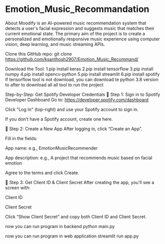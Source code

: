 # Emotion_Music_Recommandation
About Moodify is an AI-powered music recommendation system that detects a user's facial expression and suggests music that matches their current emotional state. The primary aim of the project is to create a personalized and emotionally responsive music experience using computer vision, deep learning, and music streaming APIs.

Clone this GitHub repo: git clone https://github.com/ksanthosh2907/Emotion_Music_Recommand/

Download the Tool: 1.pip install keras 2.pip install tensorflow 3.pip install numpy 4.pip install opencv-python 5.pip install streamlit 6.pip install spotify If tensorflow tool is not download, you can download te python 3.8 version to after to download all all tool to run the project

Step-by-Step: Get Spotify Developer Credentials 🔹 Step 1: Sign in to Spotify Developer Dashboard Go to: https://developer.spotify.com/dashboard

Click "Log In" (top-right) and use your Spotify account to sign in.

If you don’t have a Spotify account, create one here.

🔹 Step 2: Create a New App After logging in, click “Create an App”.

Fill in the fields:

App name: e.g., EmotionMusicRecommender

App description: e.g., A project that recommends music based on facial emotion

Agree to the terms and click Create.

🔹 Step 3: Get Client ID & Client Secret After creating the app, you'll see a screen with:

Client ID

Client Secret

Click “Show Client Secret” and copy both Client ID and Client Secret.

now you can run program in backend python main.py

now you can run program in web application streamlit run app.py
